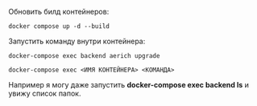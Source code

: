 Обновить билд контейнеров: 
```
docker compose up -d --build
```

Запустить команду внутри контейнера: 
```
docker-compose exec backend aerich upgrade

docker-compose exec <ИМЯ КОНТЕЙНЕРА> <КОМАНДА>
```
Например я могу даже запустить **docker-compose exec backend ls** и увижу список папок. 

